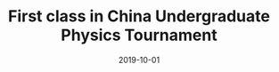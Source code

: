 ---
title: First class in China Undergraduate Physics Tournament
date: '2019-10-01'
summary: " "
---